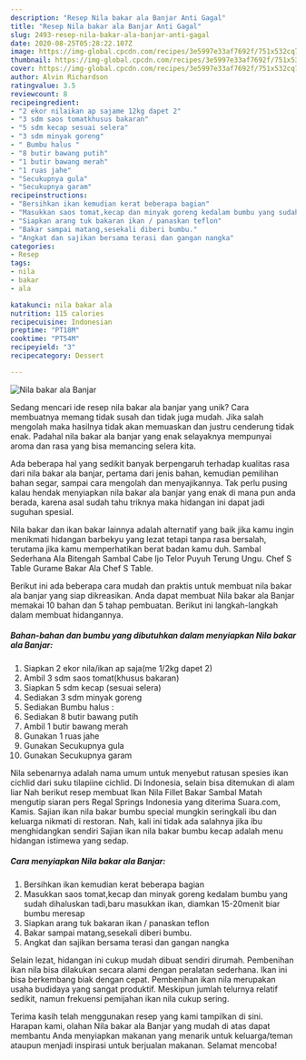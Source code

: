 ```yaml
---
description: "Resep Nila bakar ala Banjar Anti Gagal"
title: "Resep Nila bakar ala Banjar Anti Gagal"
slug: 2493-resep-nila-bakar-ala-banjar-anti-gagal
date: 2020-08-25T05:28:22.107Z
image: https://img-global.cpcdn.com/recipes/3e5997e33af7692f/751x532cq70/nila-bakar-ala-banjar-foto-resep-utama.jpg
thumbnail: https://img-global.cpcdn.com/recipes/3e5997e33af7692f/751x532cq70/nila-bakar-ala-banjar-foto-resep-utama.jpg
cover: https://img-global.cpcdn.com/recipes/3e5997e33af7692f/751x532cq70/nila-bakar-ala-banjar-foto-resep-utama.jpg
author: Alvin Richardson
ratingvalue: 3.5
reviewcount: 8
recipeingredient:
- "2 ekor nilaikan ap sajame 12kg dapet 2"
- "3 sdm saos tomatkhusus bakaran"
- "5 sdm kecap sesuai selera"
- "3 sdm minyak goreng"
- " Bumbu halus "
- "8 butir bawang putih"
- "1 butir bawang merah"
- "1 ruas jahe"
- "Secukupnya gula"
- "Secukupnya garam"
recipeinstructions:
- "Bersihkan ikan kemudian kerat beberapa bagian"
- "Masukkan saos tomat,kecap dan minyak goreng kedalam bumbu yang sudah dihaluskan tadi,baru masukkan ikan, diamkan 15-20menit biar bumbu meresap"
- "Siapkan arang tuk bakaran ikan / panaskan teflon"
- "Bakar sampai matang,sesekali diberi bumbu."
- "Angkat dan sajikan bersama terasi dan gangan nangka"
categories:
- Resep
tags:
- nila
- bakar
- ala

katakunci: nila bakar ala 
nutrition: 115 calories
recipecuisine: Indonesian
preptime: "PT18M"
cooktime: "PT54M"
recipeyield: "3"
recipecategory: Dessert

---
```



![Nila bakar ala Banjar](https://img-global.cpcdn.com/recipes/3e5997e33af7692f/751x532cq70/nila-bakar-ala-banjar-foto-resep-utama.jpg)

Sedang mencari ide resep nila bakar ala banjar yang unik? Cara membuatnya memang tidak susah dan tidak juga mudah. Jika salah mengolah maka hasilnya tidak akan memuaskan dan justru cenderung tidak enak. Padahal nila bakar ala banjar yang enak selayaknya mempunyai aroma dan rasa yang bisa memancing selera kita.

Ada beberapa hal yang sedikit banyak berpengaruh terhadap kualitas rasa dari nila bakar ala banjar, pertama dari jenis bahan, kemudian pemilihan bahan segar, sampai cara mengolah dan menyajikannya. Tak perlu pusing kalau hendak menyiapkan nila bakar ala banjar yang enak di mana pun anda berada, karena asal sudah tahu triknya maka hidangan ini dapat jadi suguhan spesial.

Nila bakar dan ikan bakar lainnya adalah alternatif yang baik jika kamu ingin menikmati hidangan barbekyu yang lezat tetapi tanpa rasa bersalah, terutama jika kamu memperhatikan berat badan kamu duh. Sambal Sederhana Ala Bitengah Sambal Cabe Ijo Telor Puyuh Terung Ungu. Chef S Table Gurame Bakar Ala Chef S Table.


Berikut ini ada beberapa cara mudah dan praktis untuk membuat nila bakar ala banjar yang siap dikreasikan. Anda dapat membuat Nila bakar ala Banjar memakai 10 bahan dan 5 tahap pembuatan. Berikut ini langkah-langkah dalam membuat hidangannya.

<!--inarticleads1-->

##### Bahan-bahan dan bumbu yang dibutuhkan dalam menyiapkan Nila bakar ala Banjar:

1. Siapkan 2 ekor nila/ikan ap saja(me 1/2kg dapet 2)
1. Ambil 3 sdm saos tomat(khusus bakaran)
1. Siapkan 5 sdm kecap (sesuai selera)
1. Sediakan 3 sdm minyak goreng
1. Sediakan  Bumbu halus :
1. Sediakan 8 butir bawang putih
1. Ambil 1 butir bawang merah
1. Gunakan 1 ruas jahe
1. Gunakan Secukupnya gula
1. Gunakan Secukupnya garam


Nila sebenarnya adalah nama umum untuk menyebut ratusan spesies ikan cichlid dari suku tilapiine cichlid. Di Indonesia, selain bisa ditemukan di alam liar Nah berikut resep membuat Ikan Nila Fillet Bakar Sambal Matah mengutip siaran pers Regal Springs Indonesia yang diterima Suara.com, Kamis. Sajian ikan nila bakar bumbu special mungkin seringkali ibu dan keluarga nikmati di restoran. Nah, kali ini tidak ada salahnya jika ibu menghidangkan sendiri Sajian ikan nila bakar bumbu kecap adalah menu hidangan istimewa yang sedap. 

<!--inarticleads2-->

##### Cara menyiapkan Nila bakar ala Banjar:

1. Bersihkan ikan kemudian kerat beberapa bagian
1. Masukkan saos tomat,kecap dan minyak goreng kedalam bumbu yang sudah dihaluskan tadi,baru masukkan ikan, diamkan 15-20menit biar bumbu meresap
1. Siapkan arang tuk bakaran ikan / panaskan teflon
1. Bakar sampai matang,sesekali diberi bumbu.
1. Angkat dan sajikan bersama terasi dan gangan nangka


Selain lezat, hidangan ini cukup mudah dibuat sendiri dirumah. Pembenihan ikan nila bisa dilakukan secara alami dengan peralatan sederhana. Ikan ini bisa berkembang biak dengan cepat. Pembenihan ikan nila merupakan usaha budidaya yang sangat produktif. Meskipun jumlah telurnya relatif sedikit, namun frekuensi pemijahan ikan nila cukup sering. 

Terima kasih telah menggunakan resep yang kami tampilkan di sini. Harapan kami, olahan Nila bakar ala Banjar yang mudah di atas dapat membantu Anda menyiapkan makanan yang menarik untuk keluarga/teman ataupun menjadi inspirasi untuk berjualan makanan. Selamat mencoba!
